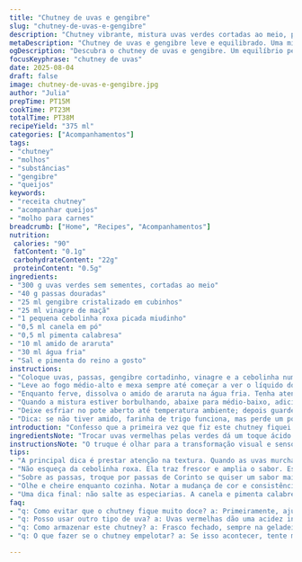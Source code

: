 ```yaml
---
title: "Chutney de uvas e gengibre"
slug: "chutney-de-uvas-e-gengibre"
description: "Chutney vibrante, mistura uvas verdes cortadas ao meio, passas douradas pra um toque doce, gengibre cristalizado em cubinhos trazendo picância e textura. Vinagre de maçã substitui balsâmico, um caldo semi-rústico perfumado com um toque de canela e pimenta calabresa em vez de cayenne. Fecula de araruta vence a de milho, engrossando com suavidade. A mistura cozinha até virar compota espessa, com aroma que inunda a cozinha, maciez certeira nas uvas murchas, perfeito para queijos, paes artesanais e até grelhados."
metaDescription: "Chutney de uvas e gengibre leve e equilibrado. Uma mistura vibrante de sabores. Ideal para queijos e grelhados."
ogDescription: "Descubra o chutney de uvas e gengibre. Um equilíbrio perfeito entre doce e picante. Experimente esta delícia com queijos e hambúrgueres."
focusKeyphrase: "chutney de uvas"
date: 2025-08-04
draft: false
image: chutney-de-uvas-e-gengibre.jpg
author: "Julia"
prepTime: PT15M
cookTime: PT23M
totalTime: PT38M
recipeYield: "375 ml"
categories: ["Acompanhamentos"]
tags:
- "chutney"
- "molhos"
- "substâncias"
- "gengibre"
- "queijos"
keywords:
- "receita chutney"
- "acompanhar queijos"
- "molho para carnes"
breadcrumb: ["Home", "Recipes", "Acompanhamentos"]
nutrition: 
 calories: "90"
 fatContent: "0.1g"
 carbohydrateContent: "22g"
 proteinContent: "0.5g"
ingredients:
- "300 g uvas verdes sem sementes, cortadas ao meio"
- "40 g passas douradas"
- "25 ml gengibre cristalizado em cubinhos"
- "25 ml vinagre de maçã"
- "1 pequena cebolinha roxa picada miudinho"
- "0,5 ml canela em pó"
- "0,5 ml pimenta calabresa"
- "10 ml amido de araruta"
- "30 ml água fria"
- "Sal e pimenta do reino a gosto"
instructions:
- "Coloque uvas, passas, gengibre cortadinho, vinagre e a cebolinha numa panela média. Seja generoso com a cebolinha — ela suaviza, equilibra o ácido."
- "Leve ao fogo médio-alto e mexa sempre até começar a ver o líquido dos frutos soltar, as uvas murcharem e a mistura ficar borbulhante — aquele momento que a casa já começa a perfumar, cheiro forte, lembra frutas cozidas com toque picante."
- "Enquanto ferve, dissolva o amido de araruta na água fria. Tenha atenção, nunca deixe formar grumos — esfregue mãozinha no fundo do bowl até sumir uma por uma as bolinhas."
- "Quando a mistura estiver borbulhando, abaixe para médio-baixo, adicione o amido dissolvido, mexendo rápido para o caldo engrossar sem empelotar. Continue uns 18 a 22 minutos, mexendo de vez em quando. O ponto é quando tudo escurece um pouco, engrossa ao ponto de quase grudar na colher. Tire do fogo, prove, corrija sal e pimenta. Se estiver ácido demais, um toque de mel ou açúcar mascavo acalma."
- "Deixe esfriar no pote aberto até temperatura ambiente; depois guarde fechado na geladeira. Aguenta, no máximo, uma semana. Ideal usar com queijos fortes como gorgonzola, paes crocantes ou como molho para carnes grelhadas ou até hambúrguer artesanal. Dá um toque que surpreende e quebra o doce óbvio."
- "Dica: se não tiver amido, farinha de trigo funciona, mas perde um pouco a leveza. Vinagre de maçã é mais suave que balsâmico, vai dar frescor. Se faltar o gengibre cristalizado, raspas de gengibre fresco entram na última etapa para um sabor mais vibrante, menos doce. Não pule as especiarias; canela e pimenta vermelha dão corpo e diferencial ao molho."
introduction: "Confesso que a primeira vez que fiz este chutney fiquei entre o entusiasmo e a dúvida, tentando acertar o ponto sem deixar muito doce ou ácido demais. Uvas verdes entram para refrescar e equilibrar, enquanto as passas douradas acrescentam profundidade que não se vê à primeira vista. O toque do gengibre cristalizado traz aquele estalo diferente, com crocância inesperada. Uso vinagre de maçã para deixar tudo mais leve, sem perder a acidez que só o vinagre pode dar. A textura deve ser um meio termo, nem muito líquida, nem muito seca — uma compota que escorre lentamente. Serve tanto pra acompanhar frios e queijos quanto para dar charme ao hambúrguer caseiro. Com o tempo, aprendi a prestar atenção no cheiro, no borbulhar e no brilho da mistura. Isso diz mais que qualquer minuto cravado no relógio."
ingredientsNote: "Trocar uvas vermelhas pelas verdes dá um toque ácido que corta o doce natural, criando um equilíbrio interessante no resultado final. Passas de Corinto são maravilhosas, mas passas douradas conferem um sabor mais frutado e menos intenso, ideal para quem quer um chutney menos robusto. O gengibre cristalizado pode ser substituído por gengibre fresco ralado na hora, mas cuidado para não azedar a mistura; adicione no final do cozimento pra preservar aroma e textura. O amido de araruta é mais leve que o de milho e rende uma textura menos pegajosa, ótima pra esse tipo de molho. Vinagre de maçã substitui perfeitamente o balsâmico numa versão mais refrescante e menos adocicada. Cebola roxa picadinha, ou mesmo chalota, é crítica — traz um sabor suave de fundo e aroma, ajuda a balancear as notas ácidas e doces. As especiarias como canela e pimenta calabresa podem ser ajustadas a gosto, mas não recomendo eliminar ou substituir por outras fortes sem testar antes. Salgar é um equilíbrio; precisa realçar sem enterrar os sabores."
instructionsNote: "O truque é olhar para a transformação visual e sensorial do cozimento. Assim que as uvas começarem a ficar murchas e o líquido a borbulhar, é sinal que estão liberando o açúcar natural e a mistura está iniciando o processo de redução. Dissolver o amido separadamente evita aquele problema clássico de empelotamento que pode arruinar textura. Misturar rápido na panela reativa o processo de engrossamento, o fogo deve ser médio-baixo para não queimar a mistura e conseguir um ponto de cozimento uniforme. Mexer de vez em quando evita que grude e queime no fundo. O cheiro vai ficando progressivamente mais intenso, com notas cítricas e adocicadas. Quando engrossar quase empapando, testar textura: deve escorrer lentamente da colher, quase grudenta mas solta; abaixa fogo para evitar passar do ponto. Salgar e apimentar só no final para não modificar a textura nem o sabor. Esfriar em temperatura ambiente antes de guardar ajuda a evitar condensação no pote, preservando aroma e frescor. Pra conservar, sempre frasco bem fechado na geladeira, durabilidade pequena porque não tem conservantes; se faltar tempo, congelar em porções rende solução. Apesar da simplicidade, o resultado muda rápido se o passo for atropelado. Sempre preparo passo a passo, olho, cheiro e mexo bastante – só assim reconheço o ponto adequado."
tips:
- "A principal dica é prestar atenção na textura. Quando as uvas murcham e soltam suco, começando a borbulhar, isso é crucial. Mexa sempre pra não grudar. O cheiro já é um indicativo, aroma frutado e picante. Amido de araruta é super leve. Se não achar, farinha de trigo também serve, mas a leveza fica comprometida. Evite empelotar sempre."
- "Não esqueça da cebolinha roxa. Ela traz frescor e amplia o sabor. Essa mistura entre o doce e ácido é o que faz tudo funcionar. Se não tiver vinagre de maçã, limão pode ser uma alternativa. Mas o resultado é bem diferente. O sabor fica mais intenso, e menos suave."
- "Sobre as passas, troque por passas de Corinto se quiser um sabor mais profundo e intenso. Já as douradas são mais leves e frutadas. E, se não tiver gengibre cristalizado, use gengibre fresco. Mas coloque no final do cozimento, senão, amarga o sabor. Aqui, a moderação é sempre a chave."
- "Olhe e cheire enquanto cozinha. Notar a mudança de cor e consistência é fundamental. Quando engrossar, quase grudando na colher, é o ponto. Abaixe o fogo pra não queimar. A mistura deve escorregar lentamente. O ar de especiarias vai inundar a cozinha, isso é parte do charme. Transfira com cuidado. A textura precisa ser a certa."
- "Uma dica final: não salte as especiarias. A canela e pimenta calabresa dão um diferencial marcante. Provo e ajusto sempre no final. Se sentir ácido demais, mel é uma boa opção. Também açúcar mascavo pode equilibrar. Eu sempre prefiro um pouco menos ácido que muito doce. É a fórmula ideal."
faq:
- "q: Como evitar que o chutney fique muito doce? a: Primeiramente, ajuste a cebolinha e o sal. Se ficar doce demais, coloca um pouquinho de vinagre. O equilíbrio é essencial. E atente ao tempo de cozimento, controle o fogo."
- "q: Posso usar outro tipo de uva? a: Uvas vermelhas dão uma acidez interessante, mas verdes são mais frescas. Cada uva traz seu toque. Vale testar, use o que tiver na mão. Resultados variados."
- "q: Como armazenar este chutney? a: Frasco fechado, sempre na geladeira. Ele dura uma semana no máximo. Se for fazer mais, congelar em porções é uma boa prática. Isso ajuda a manter frescor e sabor."
- "q: O que fazer se o chutney empelotar? a: Se isso acontecer, tente mexer bem com uma colher, e se persistir, coar com pano fino. Cuidado com o fogo, temperatura baixa enquanto cozinha faz toda a diferença. Não desista."

---
```

